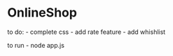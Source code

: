# OnlineShop

to do: - complete css
       - add rate feature
       - add whishlist

to run - node app.js
